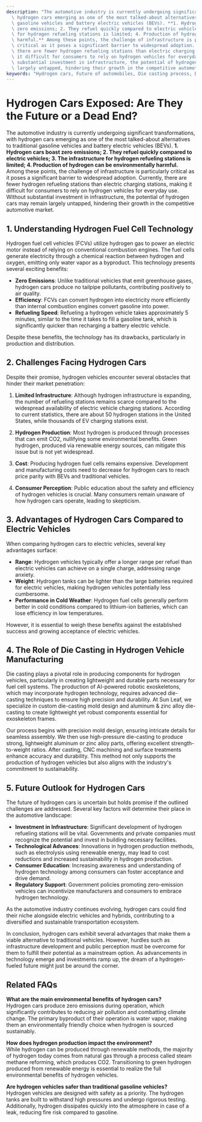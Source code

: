 ```yaml
---
description: "The automotive industry is currently undergoing significant transformations, with\
  \ hydrogen cars emerging as one of the most talked-about alternatives to traditional\
  \ gasoline vehicles and battery electric vehicles (BEVs). **1. Hydrogen cars boast\
  \ zero emissions; 2. They refuel quickly compared to electric vehicles; 3. The infrastructure\
  \ for hydrogen refueling stations is limited; 4. Production of hydrogen can be environmentally\
  \ harmful.** Among these points, the challenge of infrastructure is particularly\
  \ critical as it poses a significant barrier to widespread adoption. Currently,\
  \ there are fewer hydrogen refueling stations than electric charging stations, making\
  \ it difficult for consumers to rely on hydrogen vehicles for everyday use. Without\
  \ substantial investment in infrastructure, the potential of hydrogen cars may remain\
  \ largely untapped, hindering their growth in the competitive automotive market."
keywords: "Hydrogen cars, Future of automobiles, Die casting process, Die-cast aluminum"
---
```

# Hydrogen Cars Exposed: Are They the Future or a Dead End?

The automotive industry is currently undergoing significant transformations, with hydrogen cars emerging as one of the most talked-about alternatives to traditional gasoline vehicles and battery electric vehicles (BEVs). **1. Hydrogen cars boast zero emissions; 2. They refuel quickly compared to electric vehicles; 3. The infrastructure for hydrogen refueling stations is limited; 4. Production of hydrogen can be environmentally harmful.** Among these points, the challenge of infrastructure is particularly critical as it poses a significant barrier to widespread adoption. Currently, there are fewer hydrogen refueling stations than electric charging stations, making it difficult for consumers to rely on hydrogen vehicles for everyday use. Without substantial investment in infrastructure, the potential of hydrogen cars may remain largely untapped, hindering their growth in the competitive automotive market.

## **1. Understanding Hydrogen Fuel Cell Technology**

Hydrogen fuel cell vehicles (FCVs) utilize hydrogen gas to power an electric motor instead of relying on conventional combustion engines. The fuel cells generate electricity through a chemical reaction between hydrogen and oxygen, emitting only water vapor as a byproduct. This technology presents several exciting benefits:

- **Zero Emissions**: Unlike traditional vehicles that emit greenhouse gases, hydrogen cars produce no tailpipe pollutants, contributing positively to air quality.
- **Efficiency**: FCVs can convert hydrogen into electricity more efficiently than internal combustion engines convert gasoline into power.
- **Refueling Speed**: Refueling a hydrogen vehicle takes approximately 5 minutes, similar to the time it takes to fill a gasoline tank, which is significantly quicker than recharging a battery electric vehicle.

Despite these benefits, the technology has its drawbacks, particularly in production and distribution.

## **2. Challenges Facing Hydrogen Cars**

Despite their promise, hydrogen vehicles encounter several obstacles that hinder their market penetration:

1. **Limited Infrastructure**: Although hydrogen infrastructure is expanding, the number of refueling stations remains scarce compared to the widespread availability of electric vehicle charging stations. According to current statistics, there are about 50 hydrogen stations in the United States, while thousands of EV charging stations exist.
   
2. **Hydrogen Production**: Most hydrogen is produced through processes that can emit CO2, nullifying some environmental benefits. Green hydrogen, produced via renewable energy sources, can mitigate this issue but is not yet widespread.

3. **Cost**: Producing hydrogen fuel cells remains expensive. Development and manufacturing costs need to decrease for hydrogen cars to reach price parity with BEVs and traditional vehicles.

4. **Consumer Perception**: Public education about the safety and efficiency of hydrogen vehicles is crucial. Many consumers remain unaware of how hydrogen cars operate, leading to skepticism.

## **3. Advantages of Hydrogen Cars Compared to Electric Vehicles**

When comparing hydrogen cars to electric vehicles, several key advantages surface:

- **Range**: Hydrogen vehicles typically offer a longer range per refuel than electric vehicles can achieve on a single charge, addressing range anxiety.
- **Weight**: Hydrogen tanks can be lighter than the large batteries required for electric vehicles, making hydrogen vehicles potentially less cumbersome.
- **Performance in Cold Weather**: Hydrogen fuel cells generally perform better in cold conditions compared to lithium-ion batteries, which can lose efficiency in low temperatures.

However, it is essential to weigh these benefits against the established success and growing acceptance of electric vehicles.

## **4. The Role of Die Casting in Hydrogen Vehicle Manufacturing**

Die casting plays a pivotal role in producing components for hydrogen vehicles, particularly in creating lightweight and durable parts necessary for fuel cell systems. The production of AI-powered robotic exoskeletons, which may incorporate hydrogen technology, requires advanced die-casting techniques to ensure high precision and durability. At Sun Leaf, we specialize in custom die-casting mold design and aluminum & zinc alloy die-casting to create lightweight yet robust components essential for exoskeleton frames.

Our process begins with precision mold design, ensuring intricate details for seamless assembly. We then use high-pressure die-casting to produce strong, lightweight aluminum or zinc alloy parts, offering excellent strength-to-weight ratios. After casting, CNC machining and surface treatments enhance accuracy and durability. This method not only supports the production of hydrogen vehicles but also aligns with the industry's commitment to sustainability.

## **5. Future Outlook for Hydrogen Cars**

The future of hydrogen cars is uncertain but holds promise if the outlined challenges are addressed. Several key factors will determine their place in the automotive landscape:

- **Investment in Infrastructure**: Significant development of hydrogen refueling stations will be vital. Governments and private companies must recognize the potential and invest in building necessary facilities.
- **Technological Advances**: Innovations in hydrogen production methods, such as electrolysis using renewable energy, may lead to cost reductions and increased sustainability in hydrogen production.
- **Consumer Education**: Increasing awareness and understanding of hydrogen technology among consumers can foster acceptance and drive demand.
- **Regulatory Support**: Government policies promoting zero-emission vehicles can incentivize manufacturers and consumers to embrace hydrogen technology.

As the automotive industry continues evolving, hydrogen cars could find their niche alongside electric vehicles and hybrids, contributing to a diversified and sustainable transportation ecosystem.

In conclusion, hydrogen cars exhibit several advantages that make them a viable alternative to traditional vehicles. However, hurdles such as infrastructure development and public perception must be overcome for them to fulfill their potential as a mainstream option. As advancements in technology emerge and investments ramp up, the dream of a hydrogen-fueled future might just be around the corner.

## Related FAQs

**What are the main environmental benefits of hydrogen cars?**  
Hydrogen cars produce zero emissions during operation, which significantly contributes to reducing air pollution and combatting climate change. The primary byproduct of their operation is water vapor, making them an environmentally friendly choice when hydrogen is sourced sustainably.

**How does hydrogen production impact the environment?**  
While hydrogen can be produced through renewable methods, the majority of hydrogen today comes from natural gas through a process called steam methane reforming, which produces CO2. Transitioning to green hydrogen produced from renewable energy is essential to realize the full environmental benefits of hydrogen vehicles.

**Are hydrogen vehicles safer than traditional gasoline vehicles?**  
Hydrogen vehicles are designed with safety as a priority. The hydrogen tanks are built to withstand high pressures and undergo rigorous testing. Additionally, hydrogen dissipates quickly into the atmosphere in case of a leak, reducing fire risk compared to gasoline.
